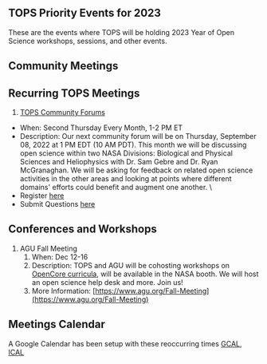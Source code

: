 ## TOPS Priority Events for 2023

These are the events where TOPS will be holding 2023 Year of Open Science workshops, sessions, and other events.

Community Meetings
-----------------

Recurring TOPS Meetings
-----------------
1. [TOPS Community Forums](../Community_Forums) 
- When: Second Thursday Every Month, 1-2 PM ET 
- Description: Our next community forum will be on Thursday, September 08, 2022 at 1 PM EDT (10 AM PDT). This month we will be discussing open science within two NASA Divisions: Biological and Physical Sciences and Heliophysics with Dr. Sam Gebre and Dr. Ryan McGranaghan. We will be asking for feedback on related open science activities in the other areas and looking at points where different domains' efforts could benefit and augment one another. \
- Register [here](https://go.nasa.gov/3crKGeY) 
- Submit Questions [here](https://nasa.cnf.io/sessions/kzbb/#!/dashboard) 
  
Conferences and Workshops
-----------------
1. AGU Fall Meeting
    1. When: Dec 12-16
    1. Description: TOPS and AGU will be cohosting workshops on [OpenCore curricula](https://github.com/nasa/Transform-to-Open-Science/tree/main/docs/Area2_Capacity_Sharing/OpenCore), will be available in the NASA booth. We will host an open science help desk and more. Join us! 
    1. More Information: [https://www.agu.org/Fall-Meeting](https://www.agu.org/Fall-Meeting)

Meetings Calendar
-----------------

A Google Calendar has been setup with these reoccurring times [GCAL](https://calendar.google.com/calendar/embed?), [ICAL](https://calendar.google.com/calendar/ical/tce6loed2q1rnej3q8t3i0sha0%40group.calendar.google.com/public/basic.ics)
